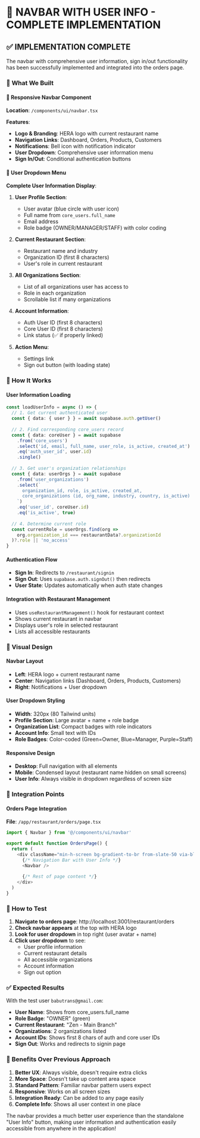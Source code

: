 # 🎯 **NAVBAR WITH USER INFO - COMPLETE IMPLEMENTATION**

## ✅ **IMPLEMENTATION COMPLETE**

The navbar with comprehensive user information, sign in/out functionality has been successfully implemented and integrated into the orders page.

### 🚀 **What We Built**

#### **📱 Responsive Navbar Component**
**Location**: `/components/ui/navbar.tsx`

**Features**:
- **Logo & Branding**: HERA logo with current restaurant name
- **Navigation Links**: Dashboard, Orders, Products, Customers
- **Notifications**: Bell icon with notification indicator
- **User Dropdown**: Comprehensive user information menu
- **Sign In/Out**: Conditional authentication buttons

#### **👤 User Dropdown Menu**
**Complete User Information Display**:

1. **User Profile Section**:
   - User avatar (blue circle with user icon)
   - Full name from `core_users.full_name`
   - Email address
   - Role badge (OWNER/MANAGER/STAFF) with color coding

2. **Current Restaurant Section**:
   - Restaurant name and industry
   - Organization ID (first 8 characters)
   - User's role in current restaurant

3. **All Organizations Section**:
   - List of all organizations user has access to
   - Role in each organization
   - Scrollable list if many organizations

4. **Account Information**:
   - Auth User ID (first 8 characters)
   - Core User ID (first 8 characters)
   - Link status (✅ if properly linked)

5. **Action Menu**:
   - Settings link
   - Sign out button (with loading state)

### 🔧 **How It Works**

#### **User Information Loading**
```typescript
const loadUserInfo = async () => {
  // 1. Get current authenticated user
  const { data: { user } } = await supabase.auth.getUser()
  
  // 2. Find corresponding core_users record
  const { data: coreUser } = await supabase
    .from('core_users')
    .select('id, email, full_name, user_role, is_active, created_at')
    .eq('auth_user_id', user.id)
    .single()
  
  // 3. Get user's organization relationships
  const { data: userOrgs } = await supabase
    .from('user_organizations')
    .select(`
      organization_id, role, is_active, created_at,
      core_organizations (id, org_name, industry, country, is_active)
    `)
    .eq('user_id', coreUser.id)
    .eq('is_active', true)
  
  // 4. Determine current role
  const currentRole = userOrgs.find(org => 
    org.organization_id === restaurantData?.organizationId
  )?.role || 'no_access'
}
```

#### **Authentication Flow**
- **Sign In**: Redirects to `/restaurant/signin`
- **Sign Out**: Uses `supabase.auth.signOut()` then redirects
- **User State**: Updates automatically when auth state changes

#### **Integration with Restaurant Management**
- Uses `useRestaurantManagement()` hook for restaurant context
- Shows current restaurant in navbar
- Displays user's role in selected restaurant
- Lists all accessible restaurants

### 🎨 **Visual Design**

#### **Navbar Layout**
- **Left**: HERA logo + current restaurant name
- **Center**: Navigation links (Dashboard, Orders, Products, Customers)
- **Right**: Notifications + User dropdown

#### **User Dropdown Styling**
- **Width**: 320px (80 Tailwind units)
- **Profile Section**: Large avatar + name + role badge
- **Organization List**: Compact badges with role indicators
- **Account Info**: Small text with IDs
- **Role Badges**: Color-coded (Green=Owner, Blue=Manager, Purple=Staff)

#### **Responsive Design**
- **Desktop**: Full navigation with all elements
- **Mobile**: Condensed layout (restaurant name hidden on small screens)
- **User Info**: Always visible in dropdown regardless of screen size

### 📍 **Integration Points**

#### **Orders Page Integration**
**File**: `/app/restaurant/orders/page.tsx`

```typescript
import { Navbar } from '@/components/ui/navbar'

export default function OrdersPage() {
  return (
    <div className="min-h-screen bg-gradient-to-br from-slate-50 via-blue-50 to-indigo-50">
      {/* Navigation Bar with User Info */}
      <Navbar />
      
      {/* Rest of page content */}
    </div>
  )
}
```

### 🧪 **How to Test**

1. **Navigate to orders page**: http://localhost:3001/restaurant/orders
2. **Check navbar appears** at the top with HERA logo
3. **Look for user dropdown** in top right (user avatar + name)
4. **Click user dropdown** to see:
   - User profile information
   - Current restaurant details
   - All accessible organizations
   - Account information
   - Sign out option

### ✅ **Expected Results**

With the test user `babutrans@gmail.com`:
- **User Name**: Shows from core_users.full_name
- **Role Badge**: "OWNER" (green)
- **Current Restaurant**: "Zen - Main Branch"
- **Organizations**: 2 organizations listed
- **Account IDs**: Shows first 8 chars of auth and core user IDs
- **Sign Out**: Works and redirects to signin page

### 🎯 **Benefits Over Previous Approach**

1. **Better UX**: Always visible, doesn't require extra clicks
2. **More Space**: Doesn't take up content area space
3. **Standard Pattern**: Familiar navbar pattern users expect
4. **Responsive**: Works on all screen sizes
5. **Integration Ready**: Can be added to any page easily
6. **Complete Info**: Shows all user context in one place

The navbar provides a much better user experience than the standalone "User Info" button, making user information and authentication easily accessible from anywhere in the application!
